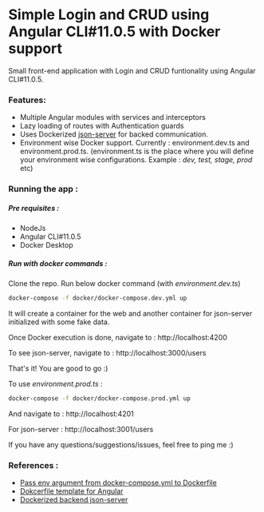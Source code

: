 # Simple Login and CRUD using Angular CLI#11.0.5 with Docker support
Small front-end application with Login and CRUD funtionality using Angular CLI#11.0.5. 
### Features: 
- Multiple Angular modules with services and interceptors
- Lazy loading of routes with Authentication guards
- Uses Dockerized [json-server](https://github.com/clue/docker-json-server) for backed communication. 
- Environment wise Docker support. Currently : environment.dev.ts and environment.prod.ts. (environment.ts is the place where you will define your environment wise configurations. Example : _dev, test, stage, prod_ etc)

### Running the app : 
##### Pre requisites : 
- NodeJs
- Angular CLI#11.0.5
- Docker Desktop
##### Run with docker commands : 
Clone the repo. Run below docker command (with _environment.dev.ts_)
```sh
docker-compose -f docker/docker-compose.dev.yml up
```
It will create a container for the web and another container for json-server initialized with some fake data. 

Once Docker execution is done, navigate to : http://localhost:4200

To see json-server, navigate to : http://localhost:3000/users

That's it! You are good to go :) 


To use _environment.prod.ts_ : 
```sh
docker-compose -f docker/docker-compose.prod.yml up
```
And navigate to : http://localhost:4201

For json-server : http://localhost:3001/users

If you have any questions/suggestions/issues, feel free to ping me :)

### References :
- [Pass env argument from docker-compose.yml to Dockerfile](https://dev.to/amerigom/how-to-dockerize-an-angular-app-for-different-environments-1njb)
- [Dokcerfile template for Angular](https://blog.comtradedigital.com/blog/lets-make-a-docker-image)
- [Dockerized backend json-server](https://github.com/clue/docker-json-server)


  
